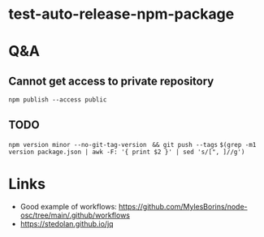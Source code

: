 # test-auto-release-npm-package


# Q&A

## Cannot get access to private repository

`npm publish --access public`

## TODO
`npm version minor --no-git-tag-version`
` && git push --tags`
`$(grep -m1 version package.json | awk -F: '{ print $2 }' | sed 's/[", ]//g')`

# Links

- Good example of workflows: https://github.com/MylesBorins/node-osc/tree/main/.github/workflows
- https://stedolan.github.io/jq
